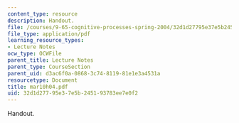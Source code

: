 ```yaml
---
content_type: resource
description: Handout.
file: /courses/9-65-cognitive-processes-spring-2004/32d1d27795e37e5b245193783ee7e0f2_mar10h04.pdf
file_type: application/pdf
learning_resource_types:
- Lecture Notes
ocw_type: OCWFile
parent_title: Lecture Notes
parent_type: CourseSection
parent_uid: d3ac6f0a-0868-3c74-8119-81e1e3a4531a
resourcetype: Document
title: mar10h04.pdf
uid: 32d1d277-95e3-7e5b-2451-93783ee7e0f2
---
```

Handout.

